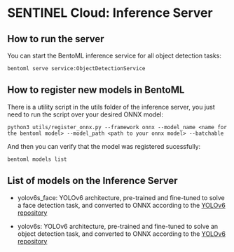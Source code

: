 # SENTINEL Cloud: Inference Server

## How to run the server
You can start the BentoML inference service for all object detection tasks:

    bentoml serve service:ObjectDetectionService

## How to register new models in BentoML
There is a utility script in the utils folder of the inference server, you just need to run the script
over your desired ONNX model:

    python3 utils/register_onnx.py --framework onnx --model_name <name for the bentoml model> --model_path <path to your onnx model> --batchable

And then you can verify that the model was registered sucessfully:

    bentoml models list

## List of models on the Inference Server

- yolov6s_face: YOLOv6 architecture, pre-trained and fine-tuned to solve a face detection task, and converted to ONNX according to the [YOLOv6 repository](https://github.com/meituan/YOLOv6/tree/yolov6-face)

- yolov6s: YOLOv6 architecture, pre-trained and fine-tuned to solve an object detection task, and converted to ONNX according to the [YOLOv6 repository](https://github.com/meituan/YOLOv6/tree/yolov6)